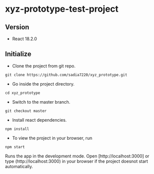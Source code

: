 # xyz-prototype-test-project

## Version
- React 18.2.0

## Initialize

- Clone the project from git repo.
~~~shell
git clone https://github.com/sadia7220/xyz_prototype.git
~~~
- Go inside the project directory.
~~~shell
cd xyz_prototype
~~~
- Switch to the master branch.
~~~shell
git checkout master
~~~
- Install react dependencies.
~~~shell
npm install
~~~
- To view the project in your browser, run 
~~~shell
npm start
~~~
Runs the app in the development mode.
Open [http://localhost:3000] or type (http://localhost:3000) in your browser if the project doesnot start automatically.